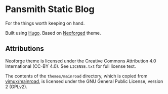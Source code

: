 # Pansmith Static Blog
For the things worth keeping on hand.

Built using [Hugo](https://gohugo.io/). Based on [Neoforged](https://github.com/neoforged/websites/) theme.

## Attributions

Neoforge theme is licensed under the Creative Commons Attribution 4.0 International (CC-BY 4.0). See `LICENSE.txt` for full license text.

The contents of the `themes/mainroad` directory, which is copied from [vimux/mainroad](https://github.com/Vimux/mainroad), is licensed under the GNU General Public License, version 2 (GPLv2).
